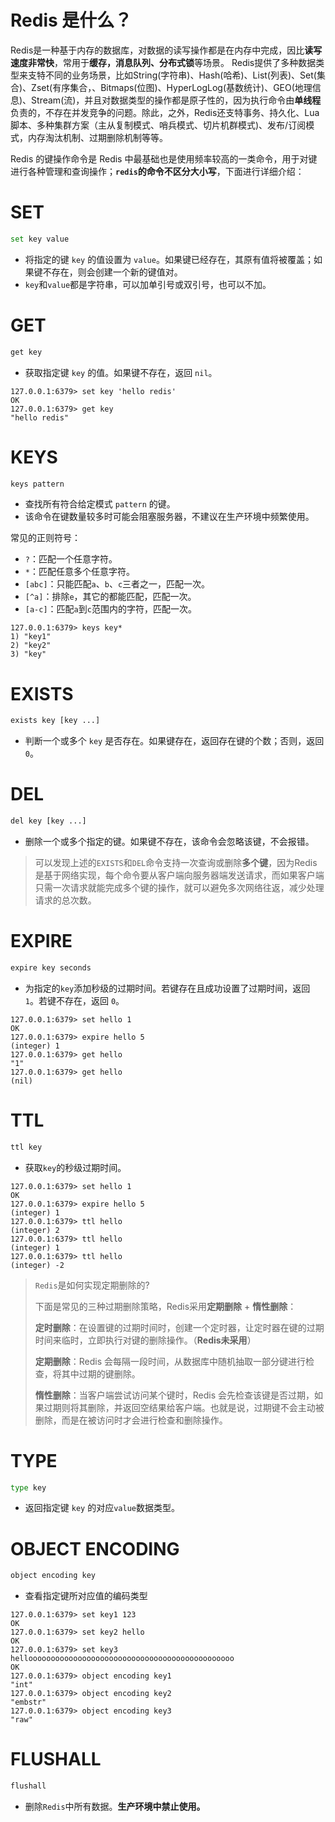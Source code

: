 # Redis 是什么？

Redis是一种基于内存的数据库，对数据的读写操作都是在内存中完成，因比**读写速度非常快**，常用于**缓存，消息队列、分布式锁**等场景。 Redis提供了多种数据类型来支特不同的业务场景，比如String(字符串)、Hash(哈希)、List(列表)、Set(集合)、Zset(有序集合，、Bitmaps(位图)、HyperLogLog(基数统计)、GEO(地理信息)、Stream(流)，并且对数据类型的操作都是原子性的，因为执行命令由**单线程**负责的，不存在并发竞争的问题。除此，之外，Redis还支特事务、持久化、Lua脚本、多种集群方案（主从复制模式、哨兵模式、切片机群模式)、发布/订阅模式，内存淘汰机制、过期删除机制等等。

Redis 的键操作命令是 Redis 中最基础也是使用频率较高的一类命令，用于对键进行各种管理和查询操作；**`redis`的命令不区分大小写**，下面进行详细介绍：

# SET

```bash
set key value
```

- 将指定的键 `key` 的值设置为 `value`。如果键已经存在，其原有值将被覆盖；如果键不存在，则会创建一个新的键值对。
- `key`和`value`都是字符串，可以加单引号或双引号，也可以不加。

# GET

```bash
get key
```

- 获取指定键 `key` 的值。如果键不存在，返回 `nil`。

```
127.0.0.1:6379> set key 'hello redis'
OK
127.0.0.1:6379> get key
"hello redis"
```

# KEYS

```bash
keys pattern
```

- 查找所有符合给定模式 `pattern` 的键。
- 该命令在键数量较多时可能会阻塞服务器，不建议在生产环境中频繁使用。

常见的正则符号：

- `?`：匹配一个任意字符。
- `*`：匹配任意多个任意字符。
- `[abc]`：只能匹配`a`、`b`、`c`三者之一，匹配一次。
- `[^a]`：排除`e`，其它的都能匹配，匹配一次。
- `[a-c]`：匹配`a`到`c`范围内的字符，匹配一次。

```
127.0.0.1:6379> keys key*
1) "key1"
2) "key2"
3) "key"
```

# EXISTS

```bash
exists key [key ...]
```

- 判断一个或多个 `key` 是否存在。如果键存在，返回存在键的个数；否则，返回 `0`。

# DEL

```bash
del key [key ...]
```

- 删除一个或多个指定的键。如果键不存在，该命令会忽略该键，不会报错。

> 可以发现上述的`EXISTS`和`DEL`命令支持一次查询或删除**多个键**，因为Redis 是基于网络实现，每个命令要从客户端向服务器端发送请求，而如果客户端只需一次请求就能完成多个键的操作，就可以避免多次网络往返，减少处理请求的总次数。

# EXPIRE

```bash
expire key seconds
```

- 为指定的`key`添加秒级的过期时间。若键存在且成功设置了过期时间，返回 `1`。若键不存在，返回 `0`。

```
127.0.0.1:6379> set hello 1
OK
127.0.0.1:6379> expire hello 5
(integer) 1
127.0.0.1:6379> get hello
"1"
127.0.0.1:6379> get hello
(nil)
```

# TTL

```bash
ttl key
```

- 获取`key`的秒级过期时间。

```
127.0.0.1:6379> set hello 1
OK
127.0.0.1:6379> expire hello 5
(integer) 1
127.0.0.1:6379> ttl hello
(integer) 2
127.0.0.1:6379> ttl hello
(integer) 1
127.0.0.1:6379> ttl hello
(integer) -2
```

> `Redis`是如何实现定期删除的? 
>
> 下面是常见的三种过期删除策略，Redis采用**定期删除** + **惰性删除**：
>
> **定时删除**：在设置键的过期时间时，创建一个定时器，让定时器在键的过期时间来临时，立即执行对键的删除操作。（**Redis未采用**）
>
> **定期删除**：Redis 会每隔一段时间，从数据库中随机抽取一部分键进行检查，将其中过期的键删除。
>
> **惰性删除**：当客户端尝试访问某个键时，Redis 会先检查该键是否过期，如果过期则将其删除，并返回空结果给客户端。也就是说，过期键不会主动被删除，而是在被访问时才会进行检查和删除操作。

# TYPE

```bash
type key
```

- 返回指定键 `key` 的对应`value`数据类型。

# OBJECT ENCODING

```bash
object encoding key
```

- 查看指定键所对应值的编码类型

```
127.0.0.1:6379> set key1 123
OK
127.0.0.1:6379> set key2 hello
OK
127.0.0.1:6379> set key3 helloooooooooooooooooooooooooooooooooooooooooooooo
OK
127.0.0.1:6379> object encoding key1
"int"
127.0.0.1:6379> object encoding key2
"embstr"
127.0.0.1:6379> object encoding key3
"raw"
```

# FLUSHALL

```bash
flushall
```

- 删除`Redis`中所有数据。**生产环境中禁止使用。**